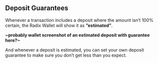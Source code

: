 ## Deposit Guarantees

Whenever a transaction includes a deposit where the amount isn’t 100% certain, the Radix Wallet will show it as **”estimated”**.

**~probably wallet screenshot of an estimated deposit with guarantee here?~**

And whenever a deposit is estimated, you can set your own deposit guarantee to make sure you don’t get less than you expect.
